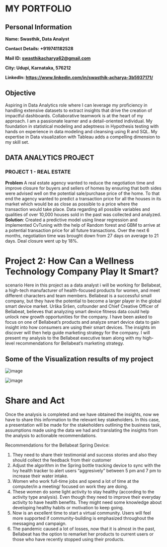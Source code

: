 # MY PORTFOLIO

## Personal Information
**Name: Swasthik, Data Analyst**

**Contact Details: +919741182528**

**Mail ID: swasthikacharya62@gmail.com**

**City: Udupi, Karnataka, 576212**

**LinkedIn: https://www.linkedin.com/in/swasthik-acharya-3b5937171/**


## Objective

Aspiring in Data Analytics role where I can leverage my proficiency in handling extensive datasets to
extract insights that drive the creation of impactful dashboards. Collaborative teamwork is at the heart of
my approach. I am a passionate learner and a detail-oriented individual. My foundation in statistical
modeling and adeptness in Hypothesis testing with hands on experience in data modeling and cleansing
using R and SQL. My expertise in Data visualization with Tableau adds a compelling dimension to my skill
set.

## DATA ANALYTICS PROJECT

### PROJECT 1 - REAL ESTATE

**Problem**
A real estate agency wanted to reduce the negotiation time and improve
closure for buyers and sellers of homes by ensuring that both sides were advised well on the potential
sale/purchase price of the home. To that end the agency wanted to predict a transaction price for all the
houses in its market which would be as close as possible to a price where the transaction would take place.
Data regarding all possible variables and qualities of over 10,000 houses sold in the past was collected and
analyzed.
**Solution**: Created a predictive model using linear regression and implemented CvTuning with the help of
Random forest and GBM to arrive at a potential transaction price for all future transactions. Over the next 6
months, negotiation time was brought down from 27 days on average to 21 days. Deal closure went up by
18%.




# Project 2: How Can a Wellness Technology Company Play It Smart?

scenario
Here in this project as a data analyst i will be working for Bellabeat, a high-tech manufacturer of health-focused products for women, and meet different characters and team members. Bellabeat is a successful small company, but they have the potential to become a larger player in the global smart device market. Urška Sršen, cofounder and Chief Creative Officer of Bellabeat, believes that analyzing smart device fitness data could help unlock new growth opportunities for the company. I have been asked to focus on one of Bellabeat’s products and analyze smart device data to gain insight into how consumers are using their smart devices. The insights im discover will then help guide marketing strategy for the company. I will present my analysis to the Bellabeat executive team along with my high-level recommendations for Bellabeat’s marketing strategy.

## Some of the Visualization results of my project

![image](https://user-images.githubusercontent.com/125183564/225398513-43b3e815-0282-4ff2-ab74-a03427ba826d.png)

![image](https://user-images.githubusercontent.com/125183564/225400229-239cae35-066c-4a7d-920b-f01662676c45.png)

# Share and Act

Once the analysis is completed and we have obtained the insights, now we have to share this information to the relevant key stakeholders. In this case, a presentation will be made for the stakeholders outlining the business task, assumptions made using the data we had and translating the insights from the analysis to actionable recommendations.

Recommendations for the Bellabeat Spring Device:

1. They need to share their testimonial and success stories and also they should collect the feedback from their customer
2. Adjust the algorithm in the Spring bottle tracking device to sync with the Ivy health tracker to alert users “aggresively” between 5 pm and 7 pm to increase their water intake.
2. Women who work full-time jobs  and spend a lot of time at the computer/in a meeting/ focused on work they are doing.
3. These women do some light activity to stay healthy (according to the activity type analysis). Even though they need to improve their everyday activity to have health benefits. They might need some knowledge about developing healthy habits or motivation to keep going.
4. Now is an excellent time to start a virtual community. Users will feel more supported if community-building is emphasized throughout the messaging and campaign.
5. The pandemic caused a lot of losses, now that it is almost in the past, Bellabeat has the option to remarket her products to current users or those who have recently stopped using their products.
